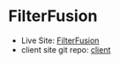 # FilterFusion

- Live Site: [FilterFusion](https://filterfusion-8c8a9.web.app/)
- client site git repo: [client](https://github.com/Hm-masum/FilterFusion-client)

